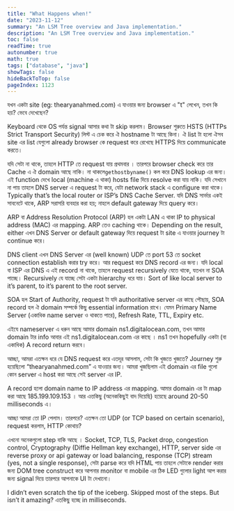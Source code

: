 ```yaml
---
title: "What Happens when!"
date: "2023-11-12"
summary: "An LSM Tree overview and Java implementation."
description: "An LSM Tree overview and Java implementation."
toc: false
readTime: true
autonumber: true
math: true
tags: ["database", "java"]
showTags: false
hideBackToTop: false
pageIndex: 1123
---
```


যখন একটা site (eg: thearyanahmed.com) এ যাওয়ার জন্য browser এ "t" লেখেন, তখন কি হয়? ভেবে দেখেছেন?

Keyboard থেকে OS পর্যন্ত signal আসার কথা টা skip করলাম। Browser শুরুতে HSTS (HTTPs Strict Transport Security) লিস্ট এ চেক করে ঐ hostname টা আছে কিনা। ঐ list টা হলো ঐসব site এর list যেগুলো already browser কে request করে রেখেছে HTTPS দিয়ে communicate করতে। 

যদি সেটা না থাকে, তাহলে HTTP তে request যায় প্রথমবার । তারপরে browser check করে তার Cache এ ঐ domain আছে নাকি। না থাকলে`gethostbyname()` কল করে DNS lookup এর জন্য। এই function দেখে local (machine এ থাকা) hosts file দিয়ে resolve করা যায় নাকি। যদি সেখানে না পায় তাহলে DNS server এ request টা করে, যেটা network stack এ configure করা থাকে।Typically that’s the local router or ISP’s DNS Cache Server. 
যদি DNS সার্ভার একই সাবনেটে থাকে, ARP সরাসরি ব্যবহার করা হয়; নাহলে default gateway দিয়ে query করে।

ARP বা Address Resolution Protocol (ARP) হল একটা LAN এ থাকা IP to physical address (MAC) এর mapping. ARP তেও caching থাকে। Depending on the result, either এখন DNS Server or default gateway দিয়ে request টা site এ যাওয়ার journey টা continue করে। 

DNS client এখন DNS Server এর (well known) UDP তে port 53 তে socket connection establish করার try করে। আর request করে DNS record এর জন্য। যদি local বা ISP এর DNS এ এই record না থাকে, তাহলে request recursively যেতে থাকে, যতখন না SOA পাচ্ছে। Recursively যে যাচ্ছে সেটা একটা hierarchy ধরে যায়। Sort of like local server to it’s parent, to it’s parent to the root server. 

SOA হল Start of Authority, request টা যদি authoritative server এর কাছে পৌছায়, SOA record হল ঐ domain সম্পর্কে কিছু essential information রাখে। যেমন Primary Name Server (একাধিক name server ও থাকতে পারে), Refresh Rate, TTL, Expiry etc. 

এইযে nameserver এ ধরুন আছে আমার domain ns1.digitalocean.com, তখন আমার domain টার info আবার এই ns1.digitalocean.com এর কাছে । ns1 তখন hopefully একটা (বা একাধিক) A record return করবে। 

আচ্ছা, আমরা এতক্ষন ধরে যে DNS request করে এতদূর আসলাম, সেটা কি খুজতে খুজতে? Journey শুরু হয়েছিলো “thearyanahmed.com” এ যাওয়ার জন্য। আমরা খুজছিলাম এই domain এর file গুলো কোন server এ host করা আছে সেই server এর IP. 

A record হলো domain name to IP address এর mapping. আমার domain এর টা map করা আছে 185.199.109.153 । আর এত্তকিছু (অনেককিছুই বাদ দিয়েছি) হয়েছে around 20-50 milliseconds এ। 

আচ্ছা আমরা তো IP পেলাম। তারপরে? এতক্ষন তো UDP (or TCP based on certain scenario), request করলাম, HTTP কোথায়? 

এখনো অনেকগুলো step বাকি আছে । Socket, TCP, TLS, Packet drop, congestion control, Cryptography (Diffie Hellman key exchange), HTTP, server side এর reverse proxy or api gateway or load balancing, response (TCP) stream (yes, not a single response), সেটা parse করে যদি HTML পায় তাহলে সেটাকে render করার জন্য DOM tree construct করে আপনার monitor বা mobile এর ঠিক LED গুলোর light আপ করার জন্য signal দিয়ে তারপরে আপনাকে UI টা দেখানো।

I didn’t even scratch the tip of the iceberg. Skipped most of the steps. But isn’t it amazing? এতকিছু হচ্ছে in milliseconds.